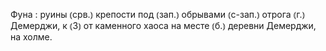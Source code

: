---
---

Фуна
: руины ⦅срв.⦆ крепости под ⦅зап.⦆ обрывами ⦅с-зап.⦆ отрога ⦅г.⦆ Демерджи, к ⦅З⦆ от каменного хаоса на месте ⦅б.⦆ деревни Демерджи, на холме.
